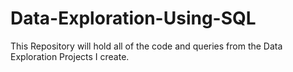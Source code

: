 # Data-Exploration-Using-SQL
This Repository will hold all of the code and queries from the Data Exploration Projects I create.
